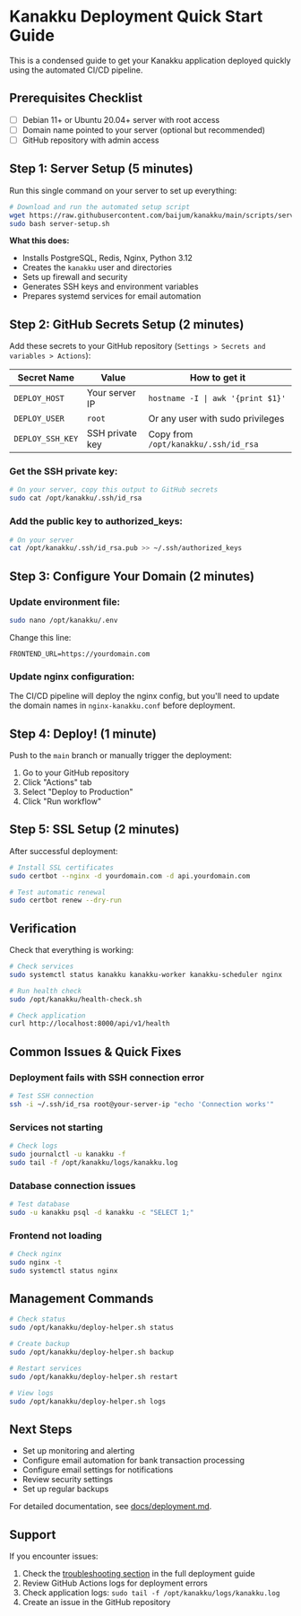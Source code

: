 # Kanakku Deployment Quick Start Guide

This is a condensed guide to get your Kanakku application deployed quickly using the automated CI/CD pipeline.

## Prerequisites Checklist

- [ ] Debian 11+ or Ubuntu 20.04+ server with root access
- [ ] Domain name pointed to your server (optional but recommended)
- [ ] GitHub repository with admin access

## Step 1: Server Setup (5 minutes)

Run this single command on your server to set up everything:

```bash
# Download and run the automated setup script
wget https://raw.githubusercontent.com/baijum/kanakku/main/scripts/server-setup.sh
sudo bash server-setup.sh
```

**What this does:**
- Installs PostgreSQL, Redis, Nginx, Python 3.12
- Creates the `kanakku` user and directories
- Sets up firewall and security
- Generates SSH keys and environment variables
- Prepares systemd services for email automation

## Step 2: GitHub Secrets Setup (2 minutes)

Add these secrets to your GitHub repository (`Settings > Secrets and variables > Actions`):

| Secret Name | Value | How to get it |
|-------------|-------|---------------|
| `DEPLOY_HOST` | Your server IP | `hostname -I \| awk '{print $1}'` |
| `DEPLOY_USER` | `root` | Or any user with sudo privileges |
| `DEPLOY_SSH_KEY` | SSH private key | Copy from `/opt/kanakku/.ssh/id_rsa` |

### Get the SSH private key:
```bash
# On your server, copy this output to GitHub secrets
sudo cat /opt/kanakku/.ssh/id_rsa
```

### Add the public key to authorized_keys:
```bash
# On your server
cat /opt/kanakku/.ssh/id_rsa.pub >> ~/.ssh/authorized_keys
```

## Step 3: Configure Your Domain (2 minutes)

### Update environment file:
```bash
sudo nano /opt/kanakku/.env
```

Change this line:
```env
FRONTEND_URL=https://yourdomain.com
```

### Update nginx configuration:
The CI/CD pipeline will deploy the nginx config, but you'll need to update the domain names in `nginx-kanakku.conf` before deployment.

## Step 4: Deploy! (1 minute)

Push to the `main` branch or manually trigger the deployment:

1. Go to your GitHub repository
2. Click "Actions" tab
3. Select "Deploy to Production"
4. Click "Run workflow"

## Step 5: SSL Setup (2 minutes)

After successful deployment:

```bash
# Install SSL certificates
sudo certbot --nginx -d yourdomain.com -d api.yourdomain.com

# Test automatic renewal
sudo certbot renew --dry-run
```

## Verification

Check that everything is working:

```bash
# Check services
sudo systemctl status kanakku kanakku-worker kanakku-scheduler nginx

# Run health check
sudo /opt/kanakku/health-check.sh

# Check application
curl http://localhost:8000/api/v1/health
```

## Common Issues & Quick Fixes

### Deployment fails with SSH connection error
```bash
# Test SSH connection
ssh -i ~/.ssh/id_rsa root@your-server-ip "echo 'Connection works'"
```

### Services not starting
```bash
# Check logs
sudo journalctl -u kanakku -f
sudo tail -f /opt/kanakku/logs/kanakku.log
```

### Database connection issues
```bash
# Test database
sudo -u kanakku psql -d kanakku -c "SELECT 1;"
```

### Frontend not loading
```bash
# Check nginx
sudo nginx -t
sudo systemctl status nginx
```

## Management Commands

```bash
# Check status
sudo /opt/kanakku/deploy-helper.sh status

# Create backup
sudo /opt/kanakku/deploy-helper.sh backup

# Restart services
sudo /opt/kanakku/deploy-helper.sh restart

# View logs
sudo /opt/kanakku/deploy-helper.sh logs
```

## Next Steps

- Set up monitoring and alerting
- Configure email automation for bank transaction processing
- Configure email settings for notifications
- Review security settings
- Set up regular backups

For detailed documentation, see [docs/deployment.md](deployment.md).

## Support

If you encounter issues:

1. Check the [troubleshooting section](deployment.md#troubleshooting) in the full deployment guide
2. Review GitHub Actions logs for deployment errors
3. Check application logs: `sudo tail -f /opt/kanakku/logs/kanakku.log`
4. Create an issue in the GitHub repository 